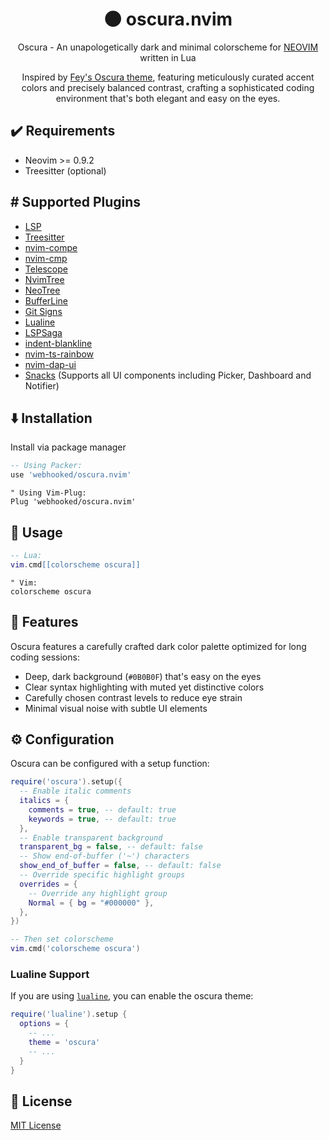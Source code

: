 <h1 align="center" >🌑 oscura.nvim</h1>

<p align="center">Oscura - An unapologetically dark and minimal colorscheme for <a href="https://neovim.io/">NEOVIM</a> written in Lua</p>

<p align="center">Inspired by <a href="https://github.com/narative/oscura">Fey's Oscura theme</a>, featuring meticulously curated accent colors and precisely balanced contrast, crafting a sophisticated coding environment that's both elegant and easy on the eyes.</p>

## ✔️ Requirements

- Neovim >= 0.9.2
- Treesitter (optional)

## #️ Supported Plugins

- [LSP](https://github.com/neovim/nvim-lspconfig)
- [Treesitter](https://github.com/nvim-treesitter/nvim-treesitter)
- [nvim-compe](https://github.com/hrsh7th/nvim-compe)
- [nvim-cmp](https://github.com/hrsh7th/nvim-cmp)
- [Telescope](https://github.com/nvim-telescope/telescope.nvim)
- [NvimTree](https://github.com/kyazdani42/nvim-tree.lua)
- [NeoTree](https://github.com/nvim-neo-tree/neo-tree.nvim)
- [BufferLine](https://github.com/akinsho/nvim-bufferline.lua)
- [Git Signs](https://github.com/lewis6991/gitsigns.nvim)
- [Lualine](https://github.com/hoob3rt/lualine.nvim)
- [LSPSaga](https://github.com/glepnir/lspsaga.nvim)
- [indent-blankline](https://github.com/lukas-reineke/indent-blankline.nvim)
- [nvim-ts-rainbow](https://github.com/p00f/nvim-ts-rainbow)
- [nvim-dap-ui](https://github.com/rcarriga/nvim-dap-ui)
- [Snacks](https://github.com/onur-ozkan/snacks.nvim) (Supports all UI components including Picker, Dashboard and Notifier)

## ⬇️ Installation

Install via package manager

```lua
-- Using Packer:
use 'webhooked/oscura.nvim'
```

```vim
" Using Vim-Plug:
Plug 'webhooked/oscura.nvim'
```

## 🚀 Usage

```lua
-- Lua:
vim.cmd[[colorscheme oscura]]
```

```vim
" Vim:
colorscheme oscura
```

## 🎨 Features

Oscura features a carefully crafted dark color palette optimized for long coding sessions:

- Deep, dark background (`#0B0B0F`) that's easy on the eyes
- Clear syntax highlighting with muted yet distinctive colors
- Carefully chosen contrast levels to reduce eye strain
- Minimal visual noise with subtle UI elements

## ⚙️ Configuration

Oscura can be configured with a setup function:

```lua
require('oscura').setup({
  -- Enable italic comments
  italics = {
    comments = true, -- default: true
    keywords = true, -- default: true
  },
  -- Enable transparent background
  transparent_bg = false, -- default: false
  -- Show end-of-buffer ('~') characters
  show_end_of_buffer = false, -- default: false
  -- Override specific highlight groups
  overrides = {
    -- Override any highlight group
    Normal = { bg = "#000000" },
  },
})

-- Then set colorscheme
vim.cmd('colorscheme oscura')
```

### Lualine Support

If you are using [`lualine`](https://github.com/hoob3rt/lualine.nvim), you can enable the oscura theme:

```lua
require('lualine').setup {
  options = {
    -- ...
    theme = 'oscura'
    -- ...
  }
}
```

## 📝 License

[MIT License](LICENSE.md)
